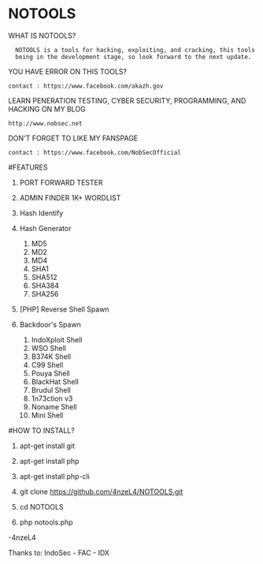 # NOTOOLS

WHAT IS NOTOOLS?

      NOTOOLS is a tools for hacking, exploiting, and cracking, this tools 
      being in the development stage, so look forward to the next update.
      
YOU HAVE ERROR ON THIS TOOLS?

    contact : https://www.facebook.com/akazh.gov

LEARN PENERATION TESTING, CYBER SECURITY, PROGRAMMING, AND HACKING ON MY BLOG 

    http://www.nobsec.net

DON'T FORGET TO LIKE MY FANSPAGE 

    contact : https://www.facebook.com/NobSecOfficial


#FEATURES

1. PORT FORWARD TESTER

2. ADMIN FINDER 1K+ WORDLIST

3. Hash Identify

4. Hash Generator
      1. MD5 	 
      2. MD2	 
      3. MD4
      4. SHA1
      5. SHA512
      6. SHA384
      7. SHA256
      
5. [PHP] Reverse Shell Spawn

6. Backdoor's Spawn
      1. IndoXploit Shell 	
      2. WSO Shell 		 
      3. B374K Shell 		 
      4. C99 Shell 		 
      5. Pouya Shell 		 
      6. BlackHat Shell
      7. Brudul Shell
      8. 1n73ction v3
      9. Noname Shell
      10. Mini Shell



#HOW TO INSTALL?

1. apt-get install git

2. apt-get install php

3. apt-get install php-cli

4. git clone https://github.com/4nzeL4/NOTOOLS.git

5. cd NOTOOLS 

6. php notools.php




-4nzeL4 


Thanks to:
IndoSec - FAC - IDX

